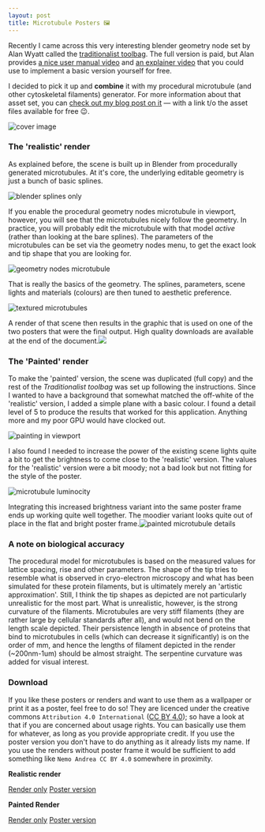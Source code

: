 ```yaml
---
layout: post
title: Microtubule Posters 🖼️
---
```


Recently I came across this very interesting blender geometry node set by Alan Wyatt called the [traditionalist toolbag](https://tradigital.gumroad.com/l/NjfQc?layout=profile). The full version is paid, but Alan provides [a nice user manual video](https://www.youtube.com/watch?v=KfaCCGJzj1g) and [an explainer video](https://www.youtube.com/watch?v=6uaJ0L4E390&t=3s) that you could use to implement a basic version yourself for free.

I decided to pick it up and **combine** it with my procedural microtubule (and other cytoskeletal filaments) generator. For more information about that asset set, you can [check out my blog post on it](2022-02-05-GeometryNodesTubule.md) — with a link t/o the asset files available for free 😉. 

![cover image](../assets/microtubule-poster/cover.jpg)

### The 'realistic' render

As explained before, the scene is built up in Blender from procedurally generated microtubules. At it's core, the underlying editable geometry is just a bunch of basic splines.

![blender splines only](../assets/microtubule-poster/blender_splines.JPG)

If you enable the procedural geometry nodes microtubule in viewport, however, you will see that the microtubules nicely follow the geometry. In practice, you will probably edit the microtubule with that model *active* (rather than looking at the bare splines). The parameters of the microtubules can be set via the geometry nodes menu, to get the exact look and tip shape that you are looking for.

![geometry nodes microtubule](../assets/microtubule-poster/blender_geometry_tubules.JPG)

That is really the basics of the geometry. The splines, parameters, scene lights and materials (colours) are then tuned to aesthetic preference.

![textured microtubules](../assets/microtubule-poster/blender_textured.JPG)

 A render of that scene then results in the graphic that is used on one of the two posters that were the final output. High quality downloads are available at the end of the document.![](../assets/microtubule-poster/microtubule_render_realistic_side_by_side.jpg)

### The 'Painted' render

To make the 'painted' version, the scene was duplicated (full copy) and the rest of the *Traditionalist toolbag* was set up following the instructions. Since I wanted to have a background that somewhat matched the off-white of the 'realistic' version, I added a simple plane with a basic colour. I found a detail level of 5 to produce the results that worked for this application. Anything more and my poor GPU would have clocked out. 

![painting in viewport](../assets/microtubule-poster/painting_blender_viewport.JPG)

I also found I needed to increase the power of the existing scene lights quite a bit to get the brightness to come close to the 'realistic' version. The values for the 'realistic' version were a bit moody; not a bad look but not fitting for the style of the poster.

![microtubule luminocity](../assets/microtubule-poster/painted_microtubule_luminocity.jpg)

Integrating this increased brightness variant into the same poster frame ends up working quite well together. The moodier variant looks quite out of place in the flat and bright poster frame.![painted microtubule details](../assets/microtubule-poster/microtubule_painted_details.jpg)

### A note on biological accuracy

The procedural model for microtubules is based on the measured values for lattice spacing, rise and other parameters. The shape of the tip tries to resemble what is observed in cryo-electron microscopy and what has been simulated for these protein filaments, but is ultimately merely an 'artistic approximation'. Still, I think the tip shapes as depicted are not particularly unrealistic for the most part. What is unrealistic, however, is the strong curvature of the filaments. Microtubules are very stiff filaments (they are rather large by cellular standards after all), and would not bend on the length scale depicted. Their persistence length in absence of proteins that bind to microtubules in cells (which can decrease it significantly) is on the order of mm, and hence the lengths of filament depicted in the render (~200nm-1um) should be almost straight. The serpentine curvature was added for visual interest.

### Download

If you like these posters or renders and want to use them as a wallpaper or print it as a poster, feel free to do so! They are licenced under the creative commons `Attribution 4.0 International` ([CC BY 4.0](https://creativecommons.org/licenses/by/4.0/)); so have a look at that if you are concerned about usage rights. You can basically use them for whatever, as long as you provide appropriate credit. If you use the poster version you don't have to do anything as it already lists my name. If you use the renders without poster frame it would be sufficient to add something like `Nemo Andrea CC BY 4.0` somewhere in proximity. 

**Realistic render**

[Render only](https://drive.google.com/file/d/1LmekPBlKhMDRlljx2E1uqCHE9OEuZjbp/view?usp=share_link)
[Poster version](https://drive.google.com/file/d/1KyBcWFvr3UDBaYKhj-GkAef2K3kKQ0Aw/view?usp=share_link)

**Painted Render**

[Render only](https://drive.google.com/file/d/1LDVmv5BVJMTtgIssq7MD9c8iTyumHzSz/view?usp=share_link)
[Poster version](https://drive.google.com/file/d/1LEPuwKTpbx02MxOz1LnwHOXdiqJ2qi8M/view?usp=share_link)
